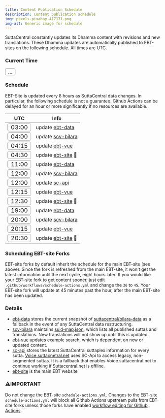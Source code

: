 ```yaml
---
title: Content Publication Schedule
description: Content publication schedule
img: pexels-pixabay-417171.png
img-alt: Generic image for schedule
---
```

SuttaCentral constantly updates its Dhamma content
with revisions and new translations.
These Dhamma updates are automatically published to EBT-sites
on the following schedule. All times are UTC.

### Current Time
<span id="page_utc" class="utc-time">...</span>

### Schedule
EBT-Site is updated every 8 hours as SuttaCentral data changes.
In particular, the following schedule is not a guarantee. 
Github Actions can be delayed for an hour or more significantly 
if no resources are available.

| UTC | Info |
| ---- | ---- |
| <span class="utc-time">03:00</span> | update [ebt-data](https://github.com/ebt-site/ebt-data) |
| <span class="utc-time">04:00</span> | update [scv-bilara](https://github.com/sc-voice/scv-bilara) |
| <span class="utc-time">04:15</span> | update [ebt-vue](https://github.com/ebt-site/ebt-vue) |
| <span class="utc-time">04:30</span> | update [ebt-site](https://github.com/ebt-site/ebt-site) 🎉 |
| <span class="utc-time">11:00</span> | update [ebt-data](https://github.com/ebt-site/ebt-data) |
| <span class="utc-time">12:00</span> | update [scv-bilara](https://github.com/sc-voice/scv-bilara) |
| <span class="utc-time">12:00</span> | update [sc-api](https://github.com/ebt-site/sc-api) |
| <span class="utc-time">12:15</span> | update [ebt-vue](https://github.com/ebt-site/ebt-vue) |
| <span class="utc-time">12:30</span> | update [ebt-site](https://github.com/ebt-site/ebt-site) 🎉 |
| <span class="utc-time">19:00</span> | update [ebt-data](https://github.com/ebt-site/ebt-data) |
| <span class="utc-time">20:00</span> | update [scv-bilara](https://github.com/sc-voice/scv-bilara) |
| <span class="utc-time">20:15</span> | update [ebt-vue](https://github.com/ebt-site/ebt-vue) |
| <span class="utc-time">20:30</span> | update [ebt-site](https://github.com/ebt-site/ebt-site) 🎉 |

### Scheduling EBT-site Forks
EBT-site forks by default inherit the schedule for the main EBT-site (see above).
Since the fork is refreshed from the main EBT-site, it won't get the latest information
until the next cycle, eight hours later.
If you would like your EBT-site fork to get content sooner, 
just edit `.github/workflows/schedule-actions.yml` 
and change the `30` to `45`. 
Your EBT-site fork will update at 45 minutes past the hour, 
after the main EBT-site has been updated.

### Details

* [ebt-data](https://github.com/ebt-site/ebt-data) stores the current snapshot of [suttacentral/bilara-data](https://github/suttacentral/bilara-data) as a fallback in the event of any SuttaCentral data restructuring.
* [scv-bilara](https://github.com/sc-voice/scv-bilara) maintains [suid-map.json](https://github.com/sc-voice/scv-bilara/blob/main/src/auto/suidmap.json), which lists all published suttas and translations. New translations will not show up until this is updated.
* [ebt-vue](https://github.com/ebt-site/ebt-vue) updates example search, which is dependent on new or updated content.
* [sc-api](https://github.com/ebt-site/sc-api) stores the latest SuttaCentral suttaplex information for every sutta. [Voice.suttacnetral.net](https://voice.suttacentral.net) uses SC-Api to access legacy, non-segmented suttas. It is a fallback that enables Voice.suttacentral.net to continue working if Suttacentral.net is offline.
* [ebt-site](https://github.com/ebt-site/ebt-site) is the main EBT website

### ⚠️IMPORTANT
Do not change the EBT-site `schedule-actions.yml`.
Changes to the EBT-site `schedule-actions.yml` will
block all Github Actions upstream pulls from EBT-site forks
unless those forks have enabled
[workflow editing for Github Actions](https://github.community/t/refusing-to-allow-an-integration-to-create-or-update/16326/9).

<script>
  var updateTime = ()=>{
    let page_utc = document && document.getElementById('page_utc');
    if (page_utc) {
      let date = new Date();
      let utc = `${date.toISOString().substring(11,16)} UTC`;
      page_utc.innerHTML = utc;
    }
  }
  setTimeout(updateTime, 1000);
  setInterval(updateTime, 20000);
</script>
<style>
.utc-time {
  font: Arial Black, Arial;
  font-size: larger;
  border: 1pt solid #888;
  border-radius: 0.25em;
  padding-left: 0.5em;
  padding-right: 0.5em;
}
</style>


